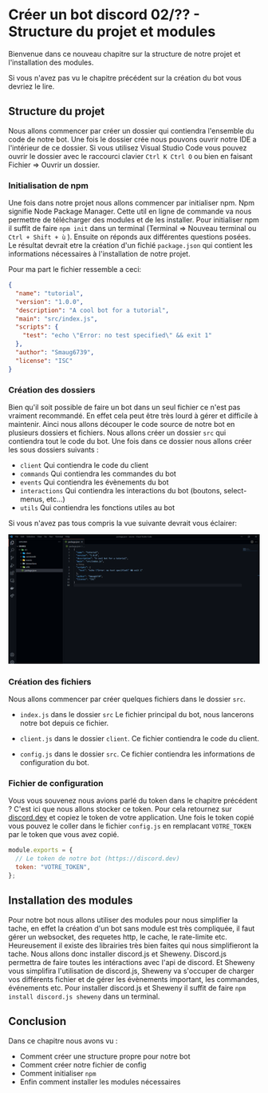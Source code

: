 # Créer un bot discord 02/?? - Structure du projet et modules

Bienvenue dans ce nouveau chapitre sur la structure de notre projet et l'installation des modules.

Si vous n'avez pas vu le chapitre précédent sur la création du bot vous devriez le lire.

## Structure du projet

Nous allons commencer par créer un dossier qui contiendra l'ensemble du code de notre bot. Une fois le dossier crée nous pouvons ouvrir notre IDE a l'intérieur de ce dossier.
Si vous utilisez Visual Studio Code vous pouvez ouvrir le dossier avec le raccourci clavier `Ctrl K Ctrl O` ou bien en faisant Fichier => Ouvrir un dossier.

### Initialisation de npm

Une fois dans notre projet nous allons commencer par initialiser npm. Npm signifie Node Package Manager. Cette util en ligne de commande va nous permettre de télécharger des modules et de les installer. Pour initialiser npm il suffit de faire `npm init` dans un terminal (Terminal => Nouveau terminal ou `Ctrl + Shift + ù` ).
Ensuite on réponds aux différentes questions posées. Le résultat devrait etre la création d'un fichié `package.json` qui contient les informations nécessaires à l'installation de notre projet.

Pour ma part le fichier ressemble a ceci:

```json
{
  "name": "tutorial",
  "version": "1.0.0",
  "description": "A cool bot for a tutorial",
  "main": "src/index.js",
  "scripts": {
    "test": "echo \"Error: no test specified\" && exit 1"
  },
  "author": "Smaug6739",
  "license": "ISC"
}
```

### Création des dossiers

Bien qu'il soit possible de faire un bot dans un seul fichier ce n'est pas vraiment recommandé. En effet cela peut être très lourd à gérer et difficile à maintenir. Ainci nous allons découper le code source de notre bot en plusieurs dossiers et fichiers. Nous allons créer un dossier `src` qui contiendra tout le code du bot. Une fois dans ce dossier nous allons créer les sous dossiers suivants :

- `client` Qui contiendra le code du client
- `commands` Qui contiendra les commandes du bot
- `events` Qui contiendra les évènements du bot
- `interactions` Qui contiendra les interactions du bot (boutons, select-menus, etc...)
- `utils` Qui contiendra les fonctions utiles au bot

Si vous n'avez pas tous compris la vue suivante devrait vous éclairer:

![dir_structure](./assets/images/dir_structure.png)

### Création des fichiers

Nous allons commencer par créer quelques fichiers dans le dossier `src`.

- `index.js` dans le dossier `src` Le fichier principal du bot, nous lancerons notre bot depuis ce fichier.

- `client.js` dans le dossier `client`. Ce fichier contiendra le code du client.

- `config.js` dans le dossier `src`. Ce fichier contiendra les informations de configuration du bot.

### Fichier de configuration

Vous vous souvenez nous avions parlé du token dans le chapitre précédent ? C'est ici que nous allons stocker ce token. Pour cela retournez sur [discord.dev](https://discord.com/developers/applications) et copiez le token de votre application. Une fois le token copié vous pouvez le coller dans le fichier `config.js` en remplacant `VOTRE_TOKEN` par le token que vous avez copié.

```js
module.exports = {
  // Le token de notre bot (https://discord.dev)
  token: "VOTRE_TOKEN",
};
```

## Installation des modules

Pour notre bot nous allons utiliser des modules pour nous simplifier la tache, en effet la création d'un bot sans module est très compliquée, il faut gérer un websocket, des requetes http, le cache, le rate-limite etc. Heureusement il existe des librairies très bien faites qui nous simplifieront la tache. Nous allons donc installer discord.js et Sheweny. Discord.js permettra de faire toutes les intéractions avec l'api de discord. Et Sheweny vous simplifira l'utilisation de discord.js, Sheweny va s'occuper de charger vos différents fichier et de gérer les évènements important, les commandes, événements etc. Pour installer discord.js et Sheweny il suffit de faire `npm install discord.js sheweny` dans un terminal.

## Conclusion

Dans ce chapitre nous avons vu :

- Comment créer une structure propre pour notre bot
- Comment créer notre fichier de config 
- Comment initialiser `npm`
- Enfin comment installer les modules nécessaires 
